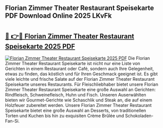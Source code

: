 ## Florian Zimmer Theater Restaurant Speisekarte PDF Download Online 2025 LKvFk

# <h2><a href="http://gc9n3sn.nevu.top/?p=Florian+Zimmer+Theater+Restaurant+Speisekarte">🔗 👉🔴 Florian Zimmer Theater Restaurant Speisekarte 2025 PDF</a></h2>

[![Florian Zimmer Theater Restaurant Speisekarte 2025 PDF](https://i.imgur.com/dBaPXMq.png)](http://gc9n3sn.nevu.top/?p=Florian+Zimmer+Theater+Restaurant+Speisekarte)
Die Florian Zimmer Theater Restaurant Speisekarte ist nicht nur eine Liste von Gerichten in einem Restaurant oder Café, sondern auch Ihre Gelegenheit, etwas zu finden, das köstlich und für Ihren Geschmack geeignet ist. Es gibt viele leichte und frische Salate auf der Florian Zimmer Theater Restaurant Speisekarte unseres Restaurants. Für Fleischliebhaber bietet unsere Florian Zimmer Theater Restaurant Speisekarte eine große Auswahl an Gerichten: Rindfleisch, Schweinefleisch, Huhn und Fisch. Unseren Auserwählten bieten wir Gourmet-Gerichte wie Schaschlik und Steak an, die auf einem Holzfeuer zubereitet werden. Unsere Florian Zimmer Theater Restaurant Speisekarte bietet eine große Auswahl an Desserts, von traditionellen Torten und Kuchen bis hin zu exquisiten Crème Brûlée und Schokoladen-Fan-Si.
